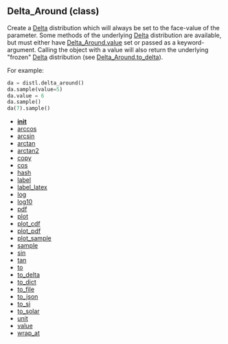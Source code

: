 ## Delta_Around (class)


Create a [Delta](Delta.md) distribution which will always be set to the face-value
of the parameter.  Some methods of the underlying [Delta](Delta.md) distribution are
available, but must either have [Delta_Around.value](Delta_Around.value.md) set or passed as
a keyword-argument.  Calling the object with a value will also return
the underlying "frozen" [Delta](Delta.md) distribution (see [Delta_Around.to_delta](Delta_Around.to_delta.md)).


For example:

```py
da = distl.delta_around()
da.sample(value=5)
da.value = 6
da.sample()
da(7).sample()
```




* [__init__](Delta_Around.__init__.md)
* [arccos](Delta_Around.arccos.md)
* [arcsin](Delta_Around.arcsin.md)
* [arctan](Delta_Around.arctan.md)
* [arctan2](Delta_Around.arctan2.md)
* [copy](Delta_Around.copy.md)
* [cos](Delta_Around.cos.md)
* [hash](Delta_Around.hash.md)
* [label](Delta_Around.label.md)
* [label_latex](Delta_Around.label_latex.md)
* [log](Delta_Around.log.md)
* [log10](Delta_Around.log10.md)
* [pdf](Delta_Around.pdf.md)
* [plot](Delta_Around.plot.md)
* [plot_cdf](Delta_Around.plot_cdf.md)
* [plot_pdf](Delta_Around.plot_pdf.md)
* [plot_sample](Delta_Around.plot_sample.md)
* [sample](Delta_Around.sample.md)
* [sin](Delta_Around.sin.md)
* [tan](Delta_Around.tan.md)
* [to](Delta_Around.to.md)
* [to_delta](Delta_Around.to_delta.md)
* [to_dict](Delta_Around.to_dict.md)
* [to_file](Delta_Around.to_file.md)
* [to_json](Delta_Around.to_json.md)
* [to_si](Delta_Around.to_si.md)
* [to_solar](Delta_Around.to_solar.md)
* [unit](Delta_Around.unit.md)
* [value](Delta_Around.value.md)
* [wrap_at](Delta_Around.wrap_at.md)
